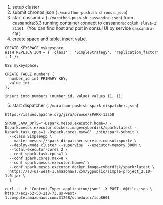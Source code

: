 1. setup cluster
2. submit chronos.json (```./marathon-push.sh chronos.json```)
3. start cassandra (```./marathon-push.sh cassandra.json```)
    from cassandra:3.3 running container connect to cassandra: ```cqlsh slave-2 31161 ``` (You can find host and port in consul UI by service ```cassandra-CQL```)
4. create space and table, insert value.
```
CREATE KEYSPACE mykeyspace
WITH REPLICATION = { 'class' : 'SimpleStrategy', 'replication_factor' : 1 };

USE mykeyspace;

CREATE TABLE numbers (
  number_id int PRIMARY KEY,
  value int
);

insert into numbers (number_id, value) values (1, 1);
```

5. start dispatcher (```./marathon-push.sh spark-dispatcher.json```)

```
https://issues.apache.org/jira/browse/SPARK-13258
```
```
SPARK_JAVA_OPTS="-Dspark.mesos.executor.home=/ -Dspark.mesos.executor.docker.image=cyberdisk/spark:latest -Dspark.task.cpus=1 -Dspark.cores.max=8" ./bin/spark-submit \
  --class SimpleApp \
  --master mesos://spark-dispatcher.service.consul:<port> \
  --deploy-mode cluster --supervise  --executor-memory 300M \
  --total-executor-cores 2 \
  --conf spark.task.cpus=1 \
  --conf spark.cores.max=8 \
  --conf spark.mesos.executor.home=/ \
  --conf spark.mesos.executor.docker.image=cyberdisk/spark:latest \
  https://s3-us-west-1.amazonaws.com/ygpublic/simple-project_2.10-1.0.jar \
  1
```


```
curl -L -H 'Content-Type: application/json' -X POST -d@file.json \
http://ec2-52-53-218-73.us-west-1.compute.amazonaws.com:31268/scheduler/iso8601
```
